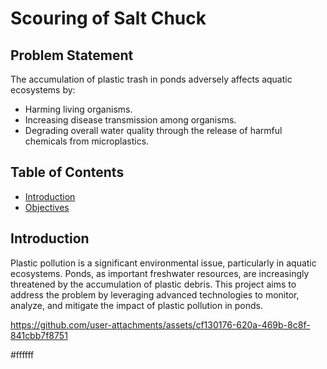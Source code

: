 # Scouring of Salt Chuck

## Problem Statement
The accumulation of plastic trash in ponds adversely affects aquatic ecosystems by:
- Harming living organisms.
- Increasing disease transmission among organisms.
- Degrading overall water quality through the release of harmful chemicals from microplastics.

## Table of Contents
- [Introduction](#introduction)
- [Objectives](#objectives)
## Introduction
Plastic pollution is a significant environmental issue, particularly in aquatic ecosystems. Ponds, as important freshwater resources, are increasingly threatened by the accumulation of plastic debris. This project aims to address the problem by leveraging advanced technologies to monitor, analyze, and mitigate the impact of plastic pollution in ponds.


https://github.com/user-attachments/assets/cf130176-620a-469b-8c8f-841cbb7f8751



#ffffff
